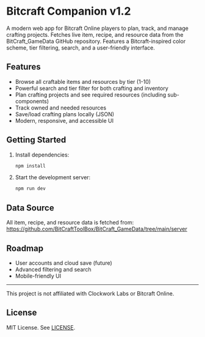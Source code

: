 # Bitcraft Companion v1.2

A modern web app for Bitcraft Online players to plan, track, and manage crafting projects. Fetches live item, recipe, and resource data from the BitCraft_GameData GitHub repository. Features a Bitcraft-inspired color scheme, tier filtering, search, and a user-friendly interface.

## Features
- Browse all craftable items and resources by tier (1-10)
- Powerful search and tier filter for both crafting and inventory
- Plan crafting projects and see required resources (including sub-components)
- Track owned and needed resources
- Save/load crafting plans locally (JSON)
- Modern, responsive, and accessible UI

## Getting Started
1. Install dependencies:
   ```sh
   npm install
   ```
2. Start the development server:
   ```sh
   npm run dev
   ```

## Data Source
All item, recipe, and resource data is fetched from:
https://github.com/BitCraftToolBox/BitCraft_GameData/tree/main/server

## Roadmap
- User accounts and cloud save (future)
- Advanced filtering and search
- Mobile-friendly UI

---
This project is not affiliated with Clockwork Labs or Bitcraft Online.

## License
MIT License. See [LICENSE](./LICENSE).
